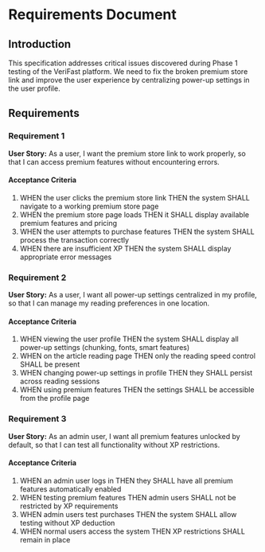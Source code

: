 # Requirements Document

## Introduction

This specification addresses critical issues discovered during Phase 1 testing of the VeriFast platform. We need to fix the broken premium store link and improve the user experience by centralizing power-up settings in the user profile.

## Requirements

### Requirement 1

**User Story:** As a user, I want the premium store link to work properly, so that I can access premium features without encountering errors.

#### Acceptance Criteria

1. WHEN the user clicks the premium store link THEN the system SHALL navigate to a working premium store page
2. WHEN the premium store page loads THEN it SHALL display available premium features and pricing
3. WHEN the user attempts to purchase features THEN the system SHALL process the transaction correctly
4. WHEN there are insufficient XP THEN the system SHALL display appropriate error messages

### Requirement 2

**User Story:** As a user, I want all power-up settings centralized in my profile, so that I can manage my reading preferences in one location.

#### Acceptance Criteria

1. WHEN viewing the user profile THEN the system SHALL display all power-up settings (chunking, fonts, smart features)
2. WHEN on the article reading page THEN only the reading speed control SHALL be present
3. WHEN changing power-up settings in profile THEN they SHALL persist across reading sessions
4. WHEN using premium features THEN the settings SHALL be accessible from the profile page

### Requirement 3

**User Story:** As an admin user, I want all premium features unlocked by default, so that I can test all functionality without XP restrictions.

#### Acceptance Criteria

1. WHEN an admin user logs in THEN they SHALL have all premium features automatically enabled
2. WHEN testing premium features THEN admin users SHALL not be restricted by XP requirements
3. WHEN admin users test purchases THEN the system SHALL allow testing without XP deduction
4. WHEN normal users access the system THEN XP restrictions SHALL remain in place